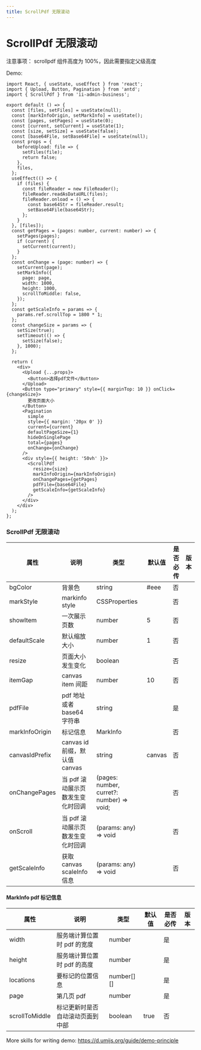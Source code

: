 ```yaml
---
title: ScrollPdf 无限滚动
---
```


# ScrollPdf 无限滚动

注意事项：
scrollpdf 组件高度为 100%，因此需要指定父级高度

Demo:

```tsx
import React, { useState, useEffect } from 'react';
import { Upload, Button, Pagination } from 'antd';
import { ScrollPdf } from 'ii-admin-business';

export default () => {
  const [files, setFiles] = useState(null);
  const [markInfoOrigin, setMarkInfo] = useState();
  const [pages, setPages] = useState(0);
  const [current, setCurrent] = useState(1);
  const [size, setSize] = useState(false);
  const [base64File, setBase64File] = useState(null);
  const props = {
    beforeUpload: file => {
      setFiles(file);
      return false;
    },
    files,
  };
  useEffect(() => {
    if (files) {
      const fileReader = new FileReader();
      fileReader.readAsDataURL(files);
      fileReader.onload = () => {
        const base64Str = fileReader.result;
        setBase64File(base64Str);
      };
    }
  }, [files]);
  const getPages = (pages: number, current: number) => {
    setPages(pages);
    if (current) {
      setCurrent(current);
    }
  };
  const onChange = (page: number) => {
    setCurrent(page);
    setMarkInfo({
      page: page,
      width: 1000,
      height: 1000,
      scrollToMiddle: false,
    });
  };
  const getScaleInfo = params => {
    params.ref.scrollTop = 1800 * 1;
  };
  const changeSize = params => {
    setSize(true);
    setTimeout(() => {
      setSize(false);
    }, 1000);
  };

  return (
    <div>
      <Upload {...props}>
        <Button>选择pdf文件</Button>
      </Upload>
      <Button type="primary" style={{ marginTop: 10 }} onClick={changeSize}>
        更改页面大小
      </Button>
      <Pagination
        simple
        style={{ margin: '20px 0' }}
        current={current}
        defaultPageSize={1}
        hideOnSinglePage
        total={pages}
        onChange={onChange}
      />
      <div style={{ height: '50vh' }}>
        <ScrollPdf
          resize={size}
          markInfoOrigin={markInfoOrigin}
          onChangePages={getPages}
          pdfFile={base64File}
          getScaleInfo={getScaleInfo}
        />
      </div>
    </div>
  );
};
```

### ScrollPdf 无限滚动

| 属性           | 说明                              | 类型                                      | 默认值 | 是否必传 | 版本 |
| -------------- | --------------------------------- | ----------------------------------------- | ------ | -------- | ---- |
| bgColor        | 背景色                            | string                                    | #eee   | 否       |      |
| markStyle      | markinfo style                    | CSSProperties                             |        | 否       |      |
| showItem       | 一次展示页数                      | number                                    | 5      | 否       |      |
| defaultScale   | 默认缩放大小                      | number                                    | 1      | 否       |      |
| resize         | 页面大小发生变化                  | boolean                                   |        | 否       |      |
| itemGap        | canvas item 间距                  | number                                    | 10     | 否       |      |
| pdfFile        | pdf 地址或者 base64 字符串        | string                                    |        | 是       |      |
| markInfoOrigin | 标记信息                          | MarkInfo                                  |        | 否       |      |
| canvasIdPrefix | canvas id 前缀，默认值 canvas     | string                                    | canvas | 否       |      |
| onChangePages  | 当 pdf 滚动展示页数发生变化时回调 | (pages: number, curret?: number) => void; |        | 否       |      |
| onScroll       | 当 pdf 滚动展示页数发生变化时回调 | (params: any) => void                     |        | 否       |      |
| getScaleInfo   | 获取 canvas scaleInfo 信息        | (params: any) => void                     |        | 否       |      |

#### MarkInfo pdf 标记信息

| 属性           | 说明                             | 类型       | 默认值 | 是否必传 | 版本 |
| -------------- | -------------------------------- | ---------- | ------ | -------- | ---- |
| width          | 服务端计算位置时 pdf 的宽度      | number     |        | 是       |      |
| height         | 服务端计算位置时 pdf 的高度      | number     |        | 是       |      |
| locations      | 要标记的位置信息                 | number[][] |        | 是       |      |
| page           | 第几页 pdf                       | number     |        | 是       |      |
| scrollToMiddle | 标记更新时是否自动滚动页面到中部 | boolean    | true   | 否       |      |

More skills for writing demo: https://d.umijs.org/guide/demo-principle
